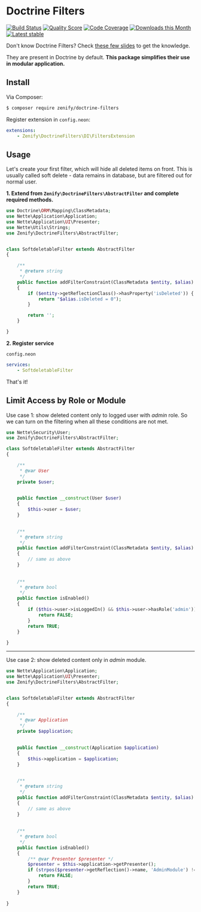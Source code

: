 # Doctrine Filters

[![Build Status](https://img.shields.io/travis/Zenify/DoctrineFilters.svg?style=flat-square)](https://travis-ci.org/Zenify/DoctrineFilters)
[![Quality Score](https://img.shields.io/scrutinizer/g/Zenify/DoctrineFilters.svg?style=flat-square)](https://scrutinizer-ci.com/g/Zenify/DoctrineFilters)
[![Code Coverage](https://img.shields.io/scrutinizer/coverage/g/Zenify/DoctrineFilters.svg?style=flat-square)](https://scrutinizer-ci.com/g/Zenify/DoctrineFilters)
[![Downloads this Month](https://img.shields.io/packagist/dm/zenify/doctrine-filters.svg?style=flat-square)](https://packagist.org/packages/zenify/doctrine-filters)
[![Latest stable](https://img.shields.io/packagist/v/zenify/doctrine-filters.svg?style=flat-square)](https://packagist.org/packages/zenify/doctrine-filters)


Don't know Doctrine Filters? Check [these few slides](https://speakerdeck.com/rosstuck/extending-doctrine-2-for-your-domain-model?slide=15) to get the knowledge.

They are present in Doctrine by default. **This package simplifies their use in modular application.**


## Install

Via Composer:

```sh
$ composer require zenify/doctrine-filters
```

Register extension in `config.neon`:

```yaml
extensions:
	- Zenify\DoctrineFilters\DI\FiltersExtension
```


## Usage

Let's create your first filter, which will hide all deleted items on front.
This is usually called soft delete - data remains in database, but are filtered out for normal user.

**1. Extend from `Zenify\DoctrineFilters\AbstractFilter` and complete required methods.**

```php
use Doctrine\ORM\Mapping\ClassMetadata;
use Nette\Application\Application;
use Nette\Application\UI\Presenter;
use Nette\Utils\Strings;
use Zenify\DoctrineFilters\AbstractFilter;


class SoftdeletableFilter extends AbstractFilter
{

	/**
	 * @return string
	 */
	public function addFilterConstraint(ClassMetadata $entity, $alias)
	{
		if ($entity->getReflectionClass()->hasProperty('isDeleted')) {
			return "$alias.isDeleted = 0");
		}

		return '';
	}

}
```

**2. Register service**

`config.neon`

```yaml
services:
	- SoftdeletableFilter
```


That's it!


## Limit Access by Role or Module

Use case 1: show deleted content only to logged user with *admin* role.
So we can turn on the filtering when all these conditions are not met.

```php
use Nette\Security\User;
use Zenify\DoctrineFilters\AbstractFilter;

class SoftdeletableFilter extends AbstractFilter
{

	/**
	 * @var User
	 */
	private $user;
	

	public function __construct(User $user)
	{
		$this->user = $user;
	}

	
	/**
	 * @return string
	 */
	public function addFilterConstraint(ClassMetadata $entity, $alias)
	{
		// same as above
	}
	
	
	/**
	 * @return bool
	 */
	public function isEnabled()
	{
		if ($this->user->isLoggedIn() && $this->user->hasRole('admin')) {
			return FALSE;
		}
		return TRUE;
	}
	
}
```

---

Use case 2: show deleted content only in *admin* module. 

```php
use Nette\Application\Application;
use Nette\Application\UI\Presenter;
use Zenify\DoctrineFilters\AbstractFilter;


class SoftdeletableFilter extends AbstractFilter
{

	/**
	 * @var Application
	 */
	private $application;
	

	public function __construct(Application $application)
	{
		$this->application = $application;
	}

	
	/**
	 * @return string
	 */
	public function addFilterConstraint(ClassMetadata $entity, $alias)
	{
		// same as above
	}
	
	
	/**
	 * @return bool
	 */
	public function isEnabled()
	{
		/** @var Presenter $presenter */
	    $presenter = $this->application->getPresenter();
		if (strpos($presenter->getReflection()->name, 'AdminModule') !== FALSE) {
			return FALSE;
		}
		return TRUE;
	}
	
}
```
